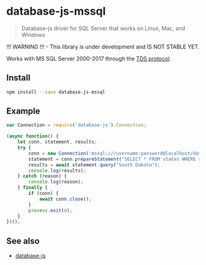 # database-js-mssql

> Database-js driver for SQL Server that works on Linux, Mac, and Windows

!!! WARNING !!! - This library is under development and IS NOT STABLE YET.

Works with MS SQL Server 2000-2017 through the  [TDS protocol](http://msdn.microsoft.com/en-us/library/dd304523.aspx).


## Install

```bash
npm install --save database-js-mssql
```

## Example

```js
var Connection = require('database-js').Connection;

(async function() {
    let conn, statement, results;
    try {
        conn = new Connection('mssql:///username:password@localhost/database');
        statement = conn.prepareStatement("SELECT * FROM states WHERE state = ?");
        results = await statement.query("South Dakota");
        console.log(results);
    } catch (reason) {
        console.log(reason);
    } finally {
        if (conn) {
            await conn.close();
        }
        process.exit(0);
    }
})();
```

## See also

- [database-js](https://github.com/mlaanderson/database-js)